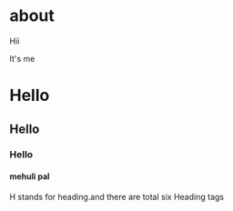 # about
Hii
<Html>
<Head>
It's me</Head>
<Body>
<H1>Hello</H1>
<H2>Hello</H2>
<H3>Hello</H3>
<p><h4>mehuli pal</p></h4>
<P> H stands for heading.and there are total six Heading tags</p>
</Body></html>
